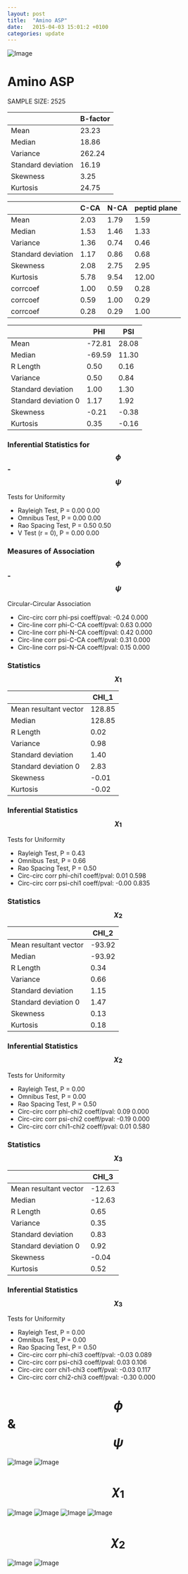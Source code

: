 ```yaml
---
layout: post
title:  "Amino ASP"
date:   2015-04-03 15:01:2 +0100
categories: update
---
```

<script src="https://cdnjs.cloudflare.com/ajax/libs/mathjax/2.7.0/MathJax.js?config=TeX-AMS-MML_HTMLorMML" type="text/javascript"></script>

![Image](../../../../images/aadensity.png)

# Amino ASP


 SAMPLE SIZE: 2525
 
 
 
|     | B-factor |
| --- | --- |
| Mean | 23.23 |
| Median | 18.86 |
| Variance | 262.24 |
| Standard deviation | 16.19 |
| Skewness | 3.25 |
| Kurtosis | 24.75 |
 
 
 

|     | C-CA | N-CA | peptid plane |
| --- | --- | --- | --- |
| Mean | 2.03 | 1.79 | 1.59 |
| Median | 1.53 | 1.46 | 1.33 |
| Variance | 1.36 | 0.74 | 0.46 |
| Standard deviation | 1.17 | 0.86 | 0.68 |
| Skewness | 2.08 | 2.75 | 2.95 |
| Kurtosis | 5.78 | 9.54 | 12.00 |
| corrcoef | 1.00 | 0.59 | 0.28 |
| corrcoef | 0.59 | 1.00 | 0.29 |
| corrcoef | 0.28 | 0.29 | 1.00 |
 
 
 

|     | PHI | PSI |
| --- | --- | --- |
| Mean | -72.81 | 28.08 |
| Median | -69.59 | 11.30 |
| R Length | 0.50 | 0.16 |
| Variance | 0.50 | 0.84 |
| Standard deviation | 1.00 | 1.30 |
| Standard deviation 0 | 1.17 | 1.92 |
| Skewness | -0.21 | -0.38 |
| Kurtosis | 0.35 | -0.16 |

### Inferential Statistics for $$\phi$$-$$\psi$$ 

Tests for Uniformity

- Rayleigh Test, P = 0.00 0.00
- Omnibus Test,  P = 0.00 0.00
- Rao Spacing Test,  P = 0.50 0.50
- V Test (r = 0),  P = 0.00 0.00
### Measures of Association $$\phi$$-$$\psi$$

Circular-Circular Association
- Circ-circ corr phi-psi coeff/pval:	-0.24	 0.000
- Circ-line corr phi-C-CA coeff/pval:	0.63	 0.000
- Circ-line corr phi-N-CA coeff/pval:	0.42	 0.000
- Circ-line corr psi-C-CA coeff/pval:	0.31	 0.000
- Circ-line corr psi-N-CA coeff/pval:	0.15	 0.000
### Statistics $$\chi_1$$

|     | CHI_1 |
| --- | --- |
| Mean resultant vector | 128.85 |
| Median | 128.85 | 
| R Length | 0.02 | 
| Variance | 0.98 | 
| Standard deviation | 1.40 |
| Standard deviation 0| 2.83 |
| Skewness | -0.01 |
| Kurtosis | -0.02 |

 

### Inferential Statistics $$\chi_1$$
Tests for Uniformity

- Rayleigh Test, 	 P = 0.43
- Omnibus Test, 	 P = 0.66
- Rao Spacing Test, 	 P = 0.50
- Circ-circ corr phi-chi1 coeff/pval:	0.01	 0.598
- Circ-circ corr psi-chi1 coeff/pval:	-0.00	 0.835

 

### Statistics $$\chi_2$$

|     | CHI_2 |
| --- | --- |
| Mean resultant vector | -93.92 |
| Median | -93.92 |
| R Length | 0.34 |
| Variance | 0.66 |
| Standard deviation | 1.15 |
| Standard deviation 0 | 1.47 |
| Skewness | 0.13 |
| Kurtosis | 0.18 |


### Inferential Statistics $$\chi_2$$ 

Tests for Uniformity

- Rayleigh Test, 	 P = 0.00
- Omnibus Test, 	 P = 0.00
- Rao Spacing Test, 	 P = 0.50
- Circ-circ corr phi-chi2 coeff/pval:	0.09	 0.000
- Circ-circ corr psi-chi2 coeff/pval:	-0.19	 0.000
- Circ-circ corr chi1-chi2 coeff/pval:	0.01	 0.580


 

### Statistics $$\chi_3$$

|    | CHI_3 |
| --- | --- |
| Mean resultant vector | -12.63 |
| Median | -12.63 |
| R Length | 0.65 |
| Variance | 0.35 |
| Standard deviation | 0.83 |
| Standard deviation 0 | 0.92 |
| Skewness | -0.04 |
| Kurtosis | 0.52 |



### Inferential Statistics $$\chi_3$$

Tests for Uniformity

- Rayleigh Test, 	 P = 0.00
- Omnibus Test, 	 P = 0.00
- Rao Spacing Test, 	 P = 0.50
- Circ-circ corr phi-chi3 coeff/pval:	-0.03	 0.089
- Circ-circ corr psi-chi3 coeff/pval:	0.03	 0.106
- Circ-circ corr chi1-chi3 coeff/pval:	-0.03	 0.117
- Circ-circ corr chi2-chi3 coeff/pval:	-0.30	 0.000

# $$\phi$$ & $$\psi$$
![Image](../../../../images/ASP_Rama_phipsi.jpg)
![Image](../../../../images/ASP_Rama_phipsiGrad.jpg)


# $$\chi_1$$
![Image](../../../../images/ASP_Rama_phichi1.jpg)
![Image](../../../../images/ASP_Rama_Grad_psichi1.jpg)
![Image](../../../../images/ASP_Rama_psichi1.jpg)
![Image](../../../../images/ASP_Rama_Grad_phichi1.jpg)


# $$\chi_2$$
![Image](../../../../images/ASP_Rama_chi1chi2.jpg)
![Image](../../../../images/ASP_Rama_Gradchi1chi2.jpg)
